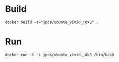 # Build 

```
docker build -t="jpos/ubuntu_vivid_jdk8" .
```

# Run

```
docker run -t -i jpos/ubuntu_vivid_jdk8 /bin/bash
```

